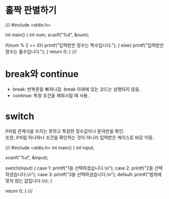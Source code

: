 홀짝 판별하기
=========

///
#include <stdio.h>

int main() {
  int num;
  scanf("%d", &num);
  
  if(num % 2 == 0){
    printf("입력받은 정수는 짝수입니다.");
  }
  else{
    printf("입력받은 정수는 홀수입니다.");
  }
  return 0;
}
///

break와 continue
=============
- break: 반복문을 빠져나감. break 아래에 있는 코드는 실행되지 않음.
- continue: 특정 조건을 제외시킬 때 사용. 


switch
=======
if처럼 관계식을 쓰지는 못하고 특정한 정수값이나 문자만을 확인.   
또한, if처럼 하나하나 조건을 확인하는 것이 아니라 입력받은 케이스로 바로 이동.

///
#include <stdio.h>
int main() {
  int input;
  
  scanf("%d", &input);
  
  switch(input) {
    case 1:
      printf("1을 선택하셨습니다.\n");
    case 2:
      printf("2을 선택하셨습니다.\n");
    case 3:
      printf("3을 선택하셨습니다.\n");
    default:
      printf("범위에 맞지 않는 값입니다.\n);
  }
  
  return 0;
}
///
      
